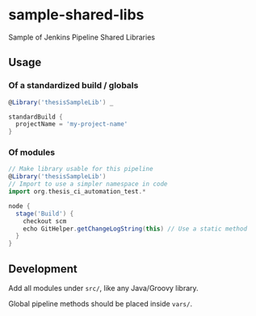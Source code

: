 # sample-shared-libs
Sample of Jenkins Pipeline Shared Libraries

## Usage

### Of a standardized build / globals

```groovy
@Library('thesisSampleLib') _

standardBuild {
  projectName = 'my-project-name'
}

```

### Of modules

```groovy
// Make library usable for this pipeline
@Library('thesisSampleLib')
// Import to use a simpler namespace in code
import org.thesis_ci_automation_test.*

node {
  stage('Build') {
    checkout scm
    echo GitHelper.getChangeLogString(this) // Use a static method
  }
}
```

## Development

Add all modules under `src/`, like any Java/Groovy library.

Global pipeline methods should be placed inside `vars/`.

